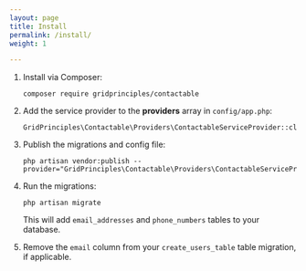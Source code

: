 ```yaml
---
layout: page
title: Install
permalink: /install/
weight: 1

---
```


1. Install via Composer:

       composer require gridprinciples/contactable

1. Add the service provider to the **providers** array in `config/app.php`:

       GridPrinciples\Contactable\Providers\ContactableServiceProvider::class,


1. Publish the migrations and config file:

       php artisan vendor:publish --provider="GridPrinciples\Contactable\Providers\ContactableServiceProvider"

    
1. Run the migrations:

       php artisan migrate
          
    This will add `email_addresses` and `phone_numbers` tables to your database.

1. Remove the `email` column from your `create_users_table` table migration, if applicable.
